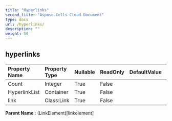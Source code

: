 ```yaml
---
title: "Hyperlinks"
second_title: "Aspose.Cells Cloud Document"
type: docs
url: /hyperlinks/
description: ""
weight: 50
---
```


## **hyperlinks**

 

| Property Name | Property Type | Nullable |  ReadOnly | DefaultValue | Description | 
| :- | :- | :- |:- |  :- | :- |
| Count | Integer | True |  False |  |  |  
| HyperlinkList | Container | True |  False |  |  |  
| link | Class:Link | True |  False |  |  |  

**Parent Name** : (LinkElement)[linkelement]

